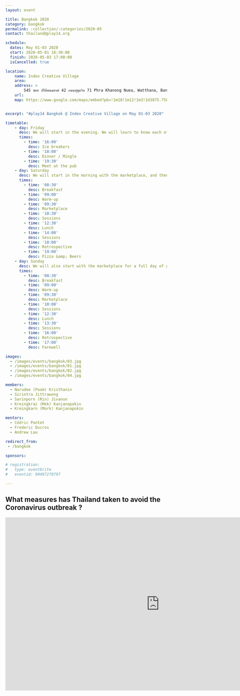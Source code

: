 ```yaml
---
layout: event

title: Bangkok 2020
category: bangkok
permalink: :collection/:categories/2020-05
contact: thailand@play14.org

schedule:
  dates: May 01-03 2020
  start: 2020-05-01 18:30:00
  finish: 2020-05-03 17:00:00
  isCancelled: true

location: 
    name: Index Creative Village
    area: 
    address: >
        545 ซอย ปรีดีพนมยงค์ 42 ถนนสุขุมวิท 71 Phra Khanong Nuea, Watthana, Bangkok 10110, Thailand
    url: 
    map: https://www.google.com/maps/embed?pb=!1m18!1m12!1m3!1d3875.756877134546!2d100.59984131547817!3d13.733163990359573!2m3!1f0!2f0!3f0!3m2!1i1024!2i768!4f13.1!3m3!1m2!1s0x30e29e34980b1565%3A0xcd0d25fa28bbf0d9!2sIndex%20Creative%20Village%20Public%20Company%20Limited!5e0!3m2!1sen!2slu!4v1579344431522!5m2!1sen!2slu


excerpt: "#play14 Bangkok @ Index Creative Village on May 01-03 2020"

timetable:
    - day: Friday
      desc: We will start in the evening. We will learn to know each other and share a nice dinner all together.
      times:
        - time: '16:00'
          desc: Ice breakers
        - time: '18:00'
          desc: Dinner / Mingle
        - time: '19:30'
          desc: Meet at the pub
    - day: Saturday
      desc: We will start in the morning with the marketplace, and then we will play games all day long.
      times:
        - time: '08:30'
          desc: Breakfast
        - time: '09:00'
          desc: Warm-up
        - time: '09:30'
          desc: Marketplace
        - time: '10:30'
          desc: Sessions
        - time: '12:30'
          desc: Lunch
        - time: '14:00'
          desc: Sessions
        - time: '18:00'
          desc: Retrospective
        - time: '19:00'
          desc: Pizza &amp; Beers
    - day: Sunday
      desc: We will also start with the marketplace for a full day of games. Whoever needs to catch a plane can leave earlier.
      times:
        - time: '08:30'
          desc: Breakfast
        - time: '09:00'
          desc: Warm-up
        - time: '09:30'
          desc: Marketplace
        - time: '10:00'
          desc: Sessions
        - time: '12:30'
          desc: Lunch
        - time: '13:30'
          desc: Sessions
        - time: '16:00'
          desc: Retrospective
        - time: '17:00'
          desc: Farewell

images:
  - /images/events/bangkok/03.jpg
  - /images/events/bangkok/01.jpg
  - /images/events/bangkok/02.jpg
  - /images/events/bangkok/04.jpg

members:
  - Narudee (Poom) Kristhanin
  - Sirintra Jittrawong
  - Sarinporn (Rin) Jivanun
  - Kreingkrai (Mek) Kanjanapokin
  - Kreingkarn (Mork) Kanjanapokin

mentors:
  - Cédric Pontet
  - Frederic Ducros
  - Andrew Lau

redirect_from:
 - /bangkok

sponsors:

# registration: 
#   type: eventbrite
#   eventid: 90497278797

---
```


## What measures has Thailand taken to avoid the Coronavirus outbreak ?

<iframe width="960" height="540" src="https://www.youtube.com/embed/3IYUQ6VMDfw" 
  frameborder="0" allow="accelerometer; autoplay; encrypted-media; gyroscope; picture-in-picture" allowfullscreen>
</iframe>